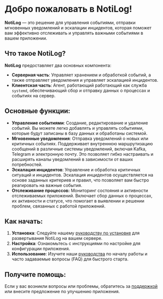 # Добро пожаловать в NotiLog!

**NotiLog** — это решение для управления событиями, отправки мгновенных уведомлений и эскалации инцидентов, которая поможет вам эффективно отслеживать и управлять важными событиями в вашем приложении.

## Что такое NotiLog?

**NotiLog** предоставляет два основных компонента:

*   **Серверная часть**: Управляет хранением и обработкой событий, а также отправляет уведомления и управляет эскалацией инцидентов.
*   **Клиентская часть**: Агент, работающий работающий как служба `systemd`, обеспечивающий сбор и отправку данных о процессах и событиях на сервер.

## Основные функции:

*   **Управление событиями**: Создание, редактирование и удаление событий. Вы можете легко добавлять и управлять событиями, которые будут записаны в базу данных и обработаны системой.
*   **Мгновенные уведомления**: Отправка уведомлений о новых или критичных событиях. Поддерживает внутреннюю маршрутизацию сообщений в различные системы уведомлений, включая Kafka, Telegram и электронную почту. Это позволяет гибко настраивать и расширять каналы уведомлений в зависимости от ваших потребностей.
*   **Эскалация инцидентов**: Управление и обработка критичных ситуаций и инцидентов. Эскалация инцидентов осуществляется на основе заданных критериев и правил, что позволяет вам быстро реагировать на важные события.
*   **Отслеживание процессов:** Мониторинг состояния и активности отслеживаемых приложений. Включает сбор данных о процессах, их активности и статусе, что помогает в выявлении и решении проблем, связанных с работой приложений.

## Как начать:

1.  **Установка**: Следуйте нашему [руководству по установке](installation-guide/index.md) для развертывания NotiLog на вашем сервере.
2.  **Настройка**: Ознакомьтесь с инструкциями по настройке для конфигурации приложения.
3.  **Использование**: Изучите наши [руководства](quickstart-guide/index.md) по началу работы и часто задаваемые вопросы (FAQ) для быстрого старта.

## Получите помощь:

Если у вас возникли вопросы или проблемы, обратитесь за [поддержкой](contact/support.md) или внесите предложение по улучшению приложения.